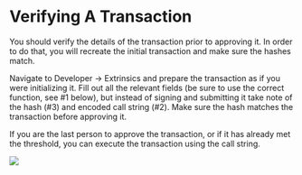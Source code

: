 # Verifying A Transaction

You should verify the details of the transaction prior to approving it. In order to do that, you will recreate the initial transaction and make sure the hashes match.

Navigate to Developer -> Extrinsics and prepare the transaction as if you were initializing it. Fill out all the relevant fields (be sure to use the correct function, see #1 below), but instead of signing and submitting it take note of the hash (#3) and encoded call string (#2). Make sure the hash matches the transaction before approving it.

If you are the last person to approve the transaction, or if it has already met the threshold, you can execute the transaction using the call string.

![](<../.gitbook/assets/Screenshot\_20211020\_063827 (1).png>)
